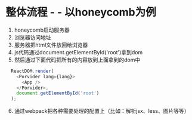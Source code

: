 # 整体流程 - - 以honeycomb为例

1. honeycomb启动服务器
2. 浏览器访问地址
3. 服务器把html文件放回给浏览器
4. js代码通过document.getElementById('root')拿到dom
5. 然后通过下面代码把所有的内容放到上面拿到的dom中

``` javascript
  ReactDOM.render(
    <Porvider lang={lang}>
      <App />
    </Porvider>,
    document.getElementById('root')
  );
```
6. 通过webpack把各种需要处理的配置上（比如：解析jsx、less、图片等等）



